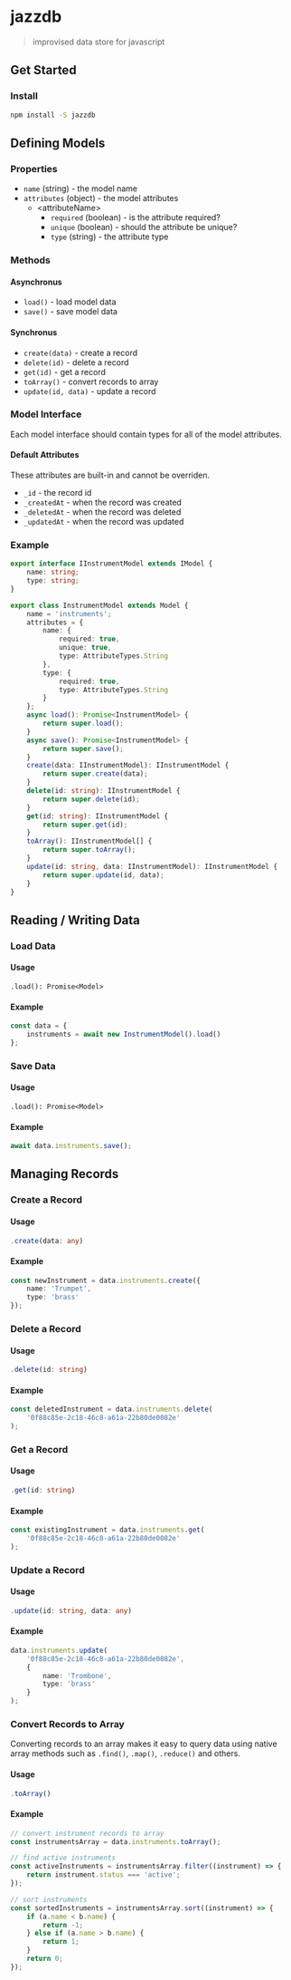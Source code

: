 # jazzdb

> improvised data store for javascript

## Get Started

### Install

```sh
npm install -S jazzdb
```

## Defining Models

### Properties

- `name` (string) - the model name
- `attributes` (object) - the model attributes
    - &lt;attributeName&gt;
        - `required` (boolean) - is the attribute required?
        - `unique` (boolean) - should the attribute be unique?
        - `type` (string) - the attribute type

### Methods

#### Asynchronus

- `load()` - load model data
- `save()` - save model data

#### Synchronus

- `create(data)` - create a record
- `delete(id)` - delete a record
- `get(id)` - get a record
- `toArray()` - convert records to array
- `update(id, data)` - update a record

### Model Interface

Each model interface should contain types for all of the model attributes.

#### Default Attributes

These attributes are built-in and cannot be overriden.

- `_id` - the record id
- `_createdAt` - when the record was created
- `_deletedAt` - when the record was deleted
- `_updatedAt` - when the record was updated

### Example

```ts
export interface IInstrumentModel extends IModel {
    name: string;
    type: string;
}

export class InstrumentModel extends Model {
    name = 'instruments';
    attributes = {
        name: {
            required: true,
            unique: true,
            type: AttributeTypes.String
        },
        type: {
            required: true,
            type: AttributeTypes.String
        }
    };
    async load(): Promise<InstrumentModel> {
        return super.load();
    }
    async save(): Promise<InstrumentModel> {
        return super.save();
    }
    create(data: IInstrumentModel): IInstrumentModel {
        return super.create(data);
    }
    delete(id: string): IInstrumentModel {
        return super.delete(id);
    }
    get(id: string): IInstrumentModel {
        return super.get(id);
    }
    toArray(): IInstrumentModel[] {
        return super.toArray();
    }
    update(id: string, data: IInstrumentModel): IInstrumentModel {
        return super.update(id, data);
    }
}
```

## Reading / Writing Data

### Load Data

#### Usage

```
.load(): Promise<Model>
```

#### Example

```ts
const data = {
    instruments = await new InstrumentModel().load()
};
```

### Save Data

#### Usage

```
.load(): Promise<Model>
```

#### Example

```ts
await data.instruments.save();
```

## Managing Records

### Create a Record

#### Usage

```ts
.create(data: any)
```

#### Example

```ts
const newInstrument = data.instruments.create({
    name: 'Trumpet',
    type: 'brass'
});
```

### Delete a Record

#### Usage

```ts
.delete(id: string)
```

#### Example

```ts
const deletedInstrument = data.instruments.delete(
    '0f88c85e-2c18-46c8-a61a-22b80de0082e'
);
```

### Get a Record

#### Usage

```ts
.get(id: string)
```

#### Example

```ts
const existingInstrument = data.instruments.get(
    '0f88c85e-2c18-46c8-a61a-22b80de0082e'
);
```

### Update a Record

#### Usage

```ts
.update(id: string, data: any)
```

#### Example

```ts
data.instruments.update(
    '0f88c85e-2c18-46c8-a61a-22b80de0082e',
    {
        name: 'Trombone',
        type: 'brass'
    }
);
```

### Convert Records to Array

Converting records to an array makes it easy to query data using native array methods such as `.find()`, `.map()`, `.reduce()` and others.

#### Usage

```ts
.toArray()
```

#### Example

```ts
// convert instrument records to array
const instrumentsArray = data.instruments.toArray();

// find active instruments
const activeInstruments = instrumentsArray.filter((instrument) => {
    return instrument.status === 'active';
});

// sort instruments
const sortedInstruments = instrumentsArray.sort((instrument) => {
    if (a.name < b.name) {
        return -1;
    } else if (a.name > b.name) {
        return 1;
    }
    return 0;
});
```